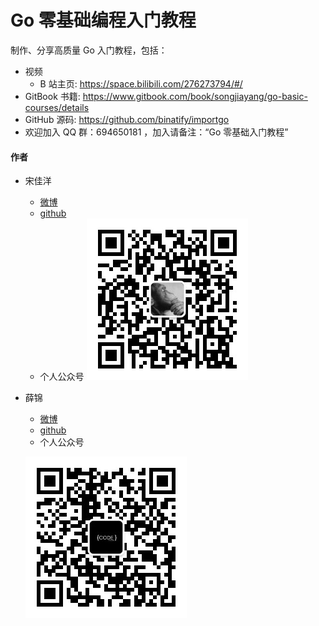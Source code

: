 # Go 零基础编程入门教程

制作、分享高质量 Go 入门教程，包括：

* 视频
  * B 站主页: https://space.bilibili.com/276273794/#/
* GitBook 书籍: https://www.gitbook.com/book/songjiayang/go-basic-courses/details
* GitHub 源码: https://github.com/binatify/importgo
* 欢迎加入 QQ 群：694650181 ，加入请备注：“Go 零基础入门教程”

#### 作者

* 宋佳洋

  * [微博](https://weibo.com/songjiayang1?refer_flag=1005055010_)
  * [github](https://github.com/songjiayang)
  * 个人公众号
  ![第二范式](/pics/第二范式.jpg)

- 薛锦

  * [微博](https://weibo.com/1660913012/profile?topnav=1&wvr=6)
  * [github](https://github.com/csxuejin)
  * 个人公众号

  ![GitHub Logo](/pics/easy-hacking.jpg)
